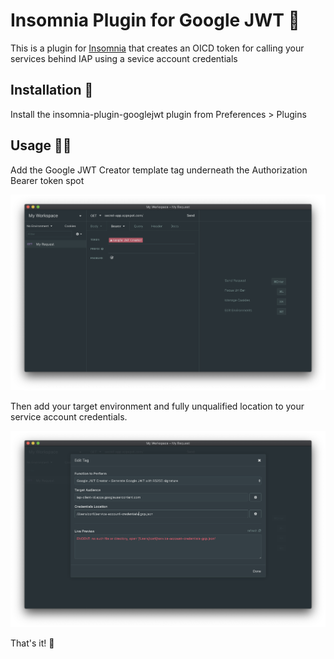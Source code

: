 # Insomnia Plugin for Google JWT 🔌
This is a plugin for [Insomnia](https://insomnia.rest/) that creates an OICD token for calling your services behind IAP using a sevice account credentials

## Installation 💾
Install the insomnia-plugin-googlejwt plugin from Preferences > Plugins

## Usage 👨‍💻
Add the Google JWT Creator template tag underneath the Authorization Bearer token spot

![Authorization Bearer](img/auth.png)

Then add your target environment and fully unqualified location to your service account credentials.

![UI](img/ui.png)

That's it! 🎉